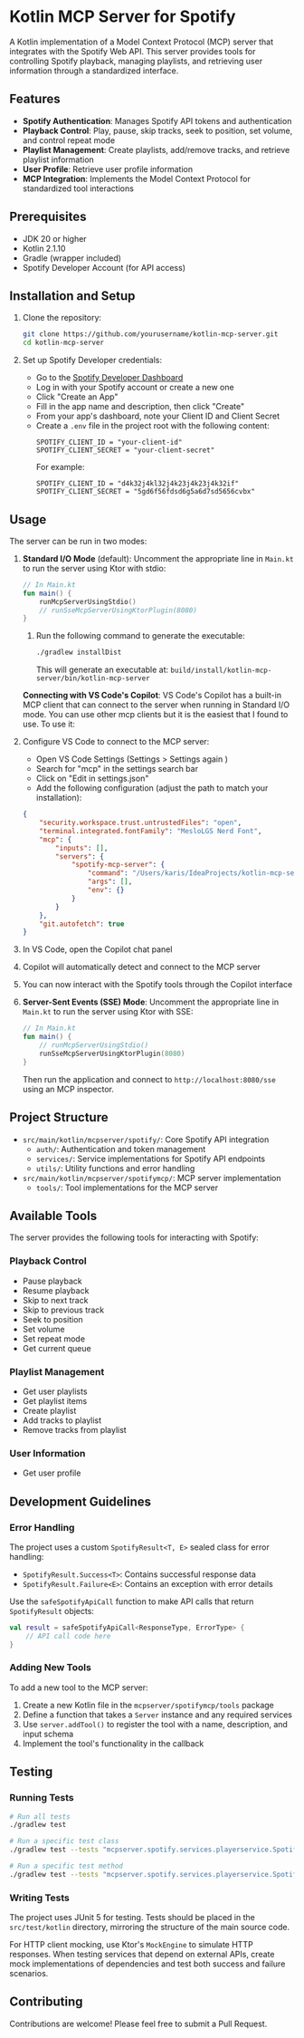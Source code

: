 # Kotlin MCP Server for Spotify

A Kotlin implementation of a Model Context Protocol (MCP) server that integrates with the Spotify Web API. This server
provides tools for controlling Spotify playback, managing playlists, and retrieving user information through a
standardized interface.

## Features

- **Spotify Authentication**: Manages Spotify API tokens and authentication
- **Playback Control**: Play, pause, skip tracks, seek to position, set volume, and control repeat mode
- **Playlist Management**: Create playlists, add/remove tracks, and retrieve playlist information
- **User Profile**: Retrieve user profile information
- **MCP Integration**: Implements the Model Context Protocol for standardized tool interactions

## Prerequisites

- JDK 20 or higher
- Kotlin 2.1.10
- Gradle (wrapper included)
- Spotify Developer Account (for API access)

## Installation and Setup

1. Clone the repository:
   ```bash
   git clone https://github.com/yourusername/kotlin-mcp-server.git
   cd kotlin-mcp-server
   ```

2. Set up Spotify Developer credentials:
   - Go to the [Spotify Developer Dashboard](https://developer.spotify.com/dashboard/)
   - Log in with your Spotify account or create a new one
   - Click "Create an App"
   - Fill in the app name and description, then click "Create"
   - From your app's dashboard, note your Client ID and Client Secret
   - Create a `.env` file in the project root with the following content:
     ```
     SPOTIFY_CLIENT_ID = "your-client-id"
     SPOTIFY_CLIENT_SECRET = "your-client-secret"
     ```
     For example:
     ```
     SPOTIFY_CLIENT_ID = "d4k32j4kl32j4k23j4k23j4k32if"
     SPOTIFY_CLIENT_SECRET = "5gd6f56fdsd6g5a6d7sd5656cvbx"
     ```

## Usage

The server can be run in two modes:

1. **Standard I/O Mode** (default):
   Uncomment the appropriate line in `Main.kt` to run the server using Ktor with stdio:
   ```kotlin
   // In Main.kt
   fun main() {
       runMcpServerUsingStdio()
       // runSseMcpServerUsingKtorPlugin(8080)
   }
   ```

   1. Run the following command to generate the executable:
       ```bash
       ./gradlew installDist
       ```
       This will generate an executable at: `build/install/kotlin-mcp-server/bin/kotlin-mcp-server`

   **Connecting with VS Code's Copilot**:
   VS Code's Copilot has a built-in MCP client that can connect to the server when running in Standard I/O mode. You can
   use other mcp clients but it is the easiest that I found to use. To use it:


2. Configure VS Code to connect to the MCP server:
    - Open VS Code Settings (Settings > Settings again )
    - Search for "mcp" in the settings search bar
    - Click on "Edit in settings.json"
    - Add the following configuration (adjust the path to match your installation):

   ```json
   {
       "security.workspace.trust.untrustedFiles": "open",
       "terminal.integrated.fontFamily": "MesloLGS Nerd Font",
       "mcp": {
           "inputs": [],
           "servers": {
               "spotify-mcp-server": {
                   "command": "/Users/karis/IdeaProjects/kotlin-mcp-server/build/install/kotlin-mcp-server/bin/kotlin-mcp-server",
                   "args": [],
                   "env": {}
               }
           }
       },
       "git.autofetch": true
   }
   ```

3. In VS Code, open the Copilot chat panel
4. Copilot will automatically detect and connect to the MCP server
5. You can now interact with the Spotify tools through the Copilot interface

2. **Server-Sent Events (SSE) Mode**:
   Uncomment the appropriate line in `Main.kt` to run the server using Ktor with SSE:
   ```kotlin
   // In Main.kt
   fun main() {
       // runMcpServerUsingStdio()
       runSseMcpServerUsingKtorPlugin(8080)
   }
   ```
   Then run the application and connect to `http://localhost:8080/sse` using an MCP inspector.

## Project Structure

- `src/main/kotlin/mcpserver/spotify/`: Core Spotify API integration
    - `auth/`: Authentication and token management
    - `services/`: Service implementations for Spotify API endpoints
    - `utils/`: Utility functions and error handling
- `src/main/kotlin/mcpserver/spotifymcp/`: MCP server implementation
    - `tools/`: Tool implementations for the MCP server

## Available Tools

The server provides the following tools for interacting with Spotify:

### Playback Control

- Pause playback
- Resume playback
- Skip to next track
- Skip to previous track
- Seek to position
- Set volume
- Set repeat mode
- Get current queue

### Playlist Management

- Get user playlists
- Get playlist items
- Create playlist
- Add tracks to playlist
- Remove tracks from playlist

### User Information

- Get user profile

## Development Guidelines

### Error Handling

The project uses a custom `SpotifyResult<T, E>` sealed class for error handling:

- `SpotifyResult.Success<T>`: Contains successful response data
- `SpotifyResult.Failure<E>`: Contains an exception with error details

Use the `safeSpotifyApiCall` function to make API calls that return `SpotifyResult` objects:

```kotlin
val result = safeSpotifyApiCall<ResponseType, ErrorType> {
    // API call code here
}
```

### Adding New Tools

To add a new tool to the MCP server:

1. Create a new Kotlin file in the `mcpserver/spotifymcp/tools` package
2. Define a function that takes a `Server` instance and any required services
3. Use `server.addTool()` to register the tool with a name, description, and input schema
4. Implement the tool's functionality in the callback

## Testing

### Running Tests

```bash
# Run all tests
./gradlew test

# Run a specific test class
./gradlew test --tests "mcpserver.spotify.services.playerservice.SpotifyPlayerServiceImplTest"

# Run a specific test method
./gradlew test --tests "mcpserver.spotify.services.playerservice.SpotifyPlayerServiceImplTest.playTrack should return success when API call succeeds"
```

### Writing Tests

The project uses JUnit 5 for testing. Tests should be placed in the `src/test/kotlin` directory, mirroring the structure
of the main source code.

For HTTP client mocking, use Ktor's `MockEngine` to simulate HTTP responses. When testing services that depend on
external APIs, create mock implementations of dependencies and test both success and failure scenarios.

## Contributing

Contributions are welcome! Please feel free to submit a Pull Request.
